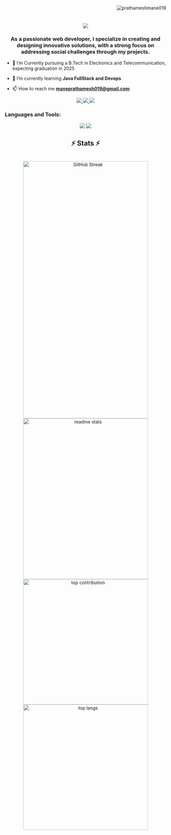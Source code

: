 <p align="right"> <img src="https://komarev.com/ghpvc/?username=prathameshmane019&label=Profile%20views&color=0e75b6&style=flat" alt="prathameshmane019" /> </p>

<h1 align="center">
    <img src="https://readme-typing-svg.herokuapp.com/?font=Righteous&size=35&center=true&vCenter=true&width=500&height=70&duration=4000&lines=Hi+There!+👋;+I'm+Prathamesh+Mane!;" />
</h1>
<h3 align="center">As a passionate web developer, I specialize in creating and designing innovative solutions, with a strong focus on addressing social challenges through my projects.</h3>


- 📖 I’m Currently pursuing a B.Tech in Electronics and Telecommunication, expecting graduation in 2025

- 🌱 I’m currently learning **Java FullStack and Devops**

- 📫 How to reach me **maneprathamesh019@gmail.com**

<div align="center"> 
  <a href="mailto:maneprathamesh019@gmail.com">
    <img src="https://img.shields.io/badge/Gmail-333333?style=for-the-badge&logo=gmail&logoColor=red" />
  </a>
  <a href="https://linkedin.com/in/prathamesh-mane-2308a5241/" target="_blank">
    <img src="https://img.shields.io/badge/LinkedIn-0077B5?style=for-the-badge&logo=linkedin&logoColor=white" target="_blank" />
  </a>
  <a href="https://twitter.com/prathamesh12633">
     <img src="https://img.shields.io/badge/Twitter-FF5722?style=for-the-badge&logo=todoist&logoColor=white" target="_blank" /> <!-- sqlite, safari, google-chrome are other good icon options -->
  </a>
</div>

<h3 align="left">Languages and Tools:</h3>
<div align="center">
    <img src="https://skillicons.dev/icons?i=react,nextjs,tailwind,bootstrap,html,css,vscode,github,angular,spring,git,arduino,docker,redux" />
    <img src="https://skillicons.dev/icons?i=nodejs,python,javascript,typescript,express,mongodb,redis,c,java,postgres,linux,matlab,nginx,postman" /><br>
</div><h2 align="center">⚡ Stats ⚡</h2>
<br>
<div align=center>
<img height=800 width=390 src="https://github-readme-streak-stats.herokuapp.com?user=prathameshmane019&theme=react&border_radius=10" alt="GitHub Streak" />
<img width=390 height=500 src="https://github-readme-stats.vercel.app/api?username=prathameshmane019&count_private=true&show_icons=true&theme=react&rank_icon=github&border_radius=10" alt="readme stats" />
 </div>
<div align=center>
<img width=390 src="https://github-contributor-stats.vercel.app/api?username=prathameshmane019&limit=5&theme=react&combine_all_yearly_contributions=true" alt="top contribution">
<img width=390  align="center" src="https://github-readme-stats.vercel.app/api/top-langs/?username=prathameshmane019&hide=HTML&langs_count=8&layout=compact&theme=react&border_radius=10&size_weight=0.5&count_weight=0.5&exclude_repo=github-readme-stats" alt="top langs" />
</div>

